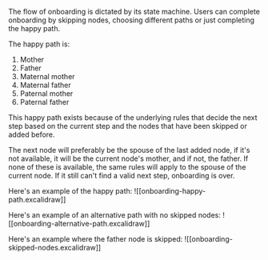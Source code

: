 The flow of onboarding is dictated by its state machine. Users can complete onboarding by skipping nodes, choosing different paths or just completing the happy path.

The happy path is:
1. Mother
2. Father
3. Maternal mother
4. Maternal father
5. Paternal mother
6. Paternal father

This happy path exists because of the underlying rules that decide the next step based on the current step and the nodes that have been skipped or added before.

The next node will preferably be the spouse of the last added node, if it's not available, it will be the current node's mother, and if not, the father. If none of these is available, the same rules will apply to the spouse of the current node. If it still can't find a valid next step, onboarding is over.

Here's an example of the happy path:
![[onboarding-happy-path.excalidraw]]

Here's an example of an alternative path with no skipped nodes:
![[onboarding-alternative-path.excalidraw]]

Here's an example where the father node is skipped:
![[onboarding-skipped-nodes.excalidraw]]